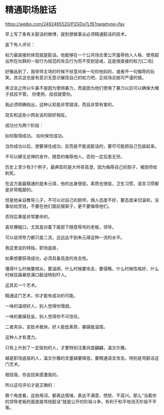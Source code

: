 # 精通职场脏话

https://weibo.com/2492465520/P2GDe7Lf6?pagetype=fav

早上写了条有关脏话的微博，提到想做事业必须精通脏话的技术。

底下有人评论：

权力最直接的体现就是脏话。他能够在一个公共场合里公开羞辱他人人格、使用超出所在社群的一般行为规范的攻击行为而不受到惩戒，这是很直接的权力[二哈]

好像品到了，我导师主场的时候不经意间来一句你他妈的，或者开一句侮辱的玩笑。其实这也是有意识无意识展现自己的权力吧，正经场合她可严谨的很。

黑涩会之所以牛鼻不是因为使用暴力，而是因为他们使用了暴力以后可以确保大帽子叔叔不管。 你使用，叔叔就管你。

我必须明确指出，这种认知是非常错误，而且非常有害的。

现实和这些小网友说的刚好相反。

成功分为两个阶段：

如何取得成功。
如何保住成功。

当你成功以后，想要保住成功，反而是不能说脏话的，要尽可能把自己包装起来。

不可以肆无忌惮的发作，随意的侮辱他人，否则一定后患无穷。

历史上至少有3个例子，最典型的是大帅哥高澄，因为侮辱自己的厨子，被厨师给刺死。

在这方面最精通的是朱元璋，他的出身很低，素质也很低，卫生习惯，语言习惯都是非常粗鄙的。

但是他亲自教导儿子，不可以对自己的厨师，佣人态度不好，要态度亲切温和，没事给给赏钱，不要在他们面前摆架子，更不要侮辱他们。

否则后果是非常要命的。

喜欢爆粗口，尤其是对着下属部下随意辱骂的老板，领导。

可以说领导力都只是二流，远远达不到朱元璋这种一流的水平。

我这里说的特指，职场底层，

如果想要获得成功，必须具备高度的攻击性。

懂得什么时候要顺从，要温顺，什么时候要攻击，要侵略，什么时候性格好，什么时候狂躁暴怒满口脏话特别吓人。

这其实一个艺术。

精通这门艺术，你才能有成功的可能。

一味的温顺好人，别人觉得你懦弱。

一味的暴躁狂妄，别人觉得你不可信任。

二者夹杂，变脸术极快，好人能低素质，暴躁能温情。

这种人才有潜力。

只有上升到了一定级别的人，才要特别注重风度翩翩，温文尔雅。

越是职场底层的人，温文尔雅的含量越要降低，要精通语言攻击，特别是骂脏话这门艺术。

相信我，你会回来感激我的。

所以这句评论才是正确的：

换个角度看，这些用词，都表达情绪，表达不满意、愤怒、不高兴。那么“当着你的领导老板的面直接骂他脏话”就是公开的阶级斗争，有利于和平地消灭阶级不平等。